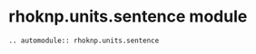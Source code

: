 # rhoknp.units.sentence module

```{eval-rst}
.. automodule:: rhoknp.units.sentence
```

```{toctree}
```
